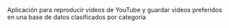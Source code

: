 Aplicación para reproducir videos de YouTube y guardar videos preferidos en una base de datos clasificados por categoría
